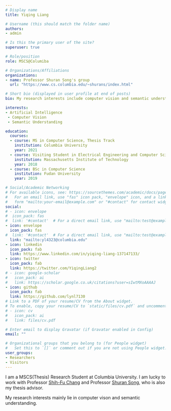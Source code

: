 ```yaml
---
# Display name
title: Yiqing Liang

# Username (this should match the folder name)
authors:
- admin

# Is this the primary user of the site?
superuser: true

# Role/position
role: MSCS@Columiba

# Organizations/Affiliations
organizations:
- name: Professor Shuran Song's group
  url: "https://www.cs.columbia.edu/~shurans/index.html"

# Short bio (displayed in user profile at end of posts)
bio: My research interests include computer vision and semantic understanding.

interests:
- Artificial Intelligence
 - Computer Vision
 - Semantic Understanding

education:
  courses:
  - course: MS in Computer Science, Thesis Track
    institution: Columbia University
    year: 2021
  - course: Visiting Student in Electrical Engineering and Computer Science
    institution: Massachusetts Institute of Technology
    year: 2018
  - course: BSc in Computer Science
    institution: Fudan University
    year: 2019

# Social/Academic Networking
# For available icons, see: https://sourcethemes.com/academic/docs/page-builder/#icons
#   For an email link, use "fas" icon pack, "envelope" icon, and a link in the
#   form "mailto:your-email@example.com" or "#contact" for contact widget.
social:
# - icon: envelope
#  icon_pack: fas
#  link: '#contact'  # For a direct email link, use "mailto:test@example.org".
- icon: envelope
  icon_pack: fas
#  link: '#contact'  # For a direct email link, use "mailto:test@example.org".
  link: "mailto:yl4323@columbia.edu"
- icon: linkedin
  icon_pack: fab
  link: https://www.linkedin.com/in/yiqing-liang-137147133/
- icon: twitter
  icon_pack: fab
  link: https://twitter.com/YiqingLiang2
# - icon: google-scholar
#   icon_pack: ai
#   link: https://scholar.google.co.uk/citations?user=sIwtMXoAAAAJ
- icon: github
  icon_pack: fab
  link: https://github.com/lynl7130
# Link to a PDF of your resume/CV from the About widget.
# To enable, copy your resume/CV to `static/files/cv.pdf` and uncomment the lines below.
# - icon: cv
#   icon_pack: ai
#   link: files/cv.pdf

# Enter email to display Gravatar (if Gravatar enabled in Config)
email: ""

# Organizational groups that you belong to (for People widget)
#   Set this to `[]` or comment out if you are not using People widget.
user_groups:
- Researchers
- Visitors
---
```


I am a MSCS(Thesis) Research Student at Columbia University. I am lucky to work with Professor [Shih-Fu Chang](https://www.ee.columbia.edu/~sfchang/) and Professor [Shuran Song](https://www.cs.columbia.edu/~shurans/), who is also my thesis advisor. 

My research interests mainly lie in computer vison and semantic understanding.


